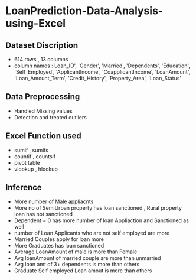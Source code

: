 # LoanPrediction-Data-Analysis-using-Excel
<h2><b>Dataset Discription </b></h2>
<ul>
<li> 614 rows , 13 columns </li>
<li> column names : Loan_ID', 'Gender', 'Married', 'Dependents', 'Education',
       'Self_Employed', 'ApplicantIncome', 'CoapplicantIncome', 'LoanAmount',
       'Loan_Amount_Term', 'Credit_History', 'Property_Area', 'Loan_Status' </li>
</ul>

<h2> </b>Data Preprocessing </b></h2>
<ul>
<li> Handled Missing values </li>
<li> Detection and treated outliers </li>
</ul>

<h2> <b>Excel Function used </b></h2>
<ul>
<li>sumif , sumifs </li>
<li>countif , countsif </li>
<li>pivot table</li>
<li>vlookup , hlookup</li>
</ul>

<h2><b>Inference </b></h2>
<ul>
<li>More number of Male appliacnts </li>
<li>More no of SemiUrban property has loan sanctioned , Rural  property  loan  has not sanctioned</li>
<li>Dependent = 0 has more number of loan Appliaction and Sanctioned as well  </li>
<li>number of Loan Applicants who are not self employed are more  </li>
<li>Married Couples apply for loan more </li>
<li>More Graduates has loan sanctioned </li>
<li>Average LoanAmount of male is more than Female </li>
<li>Avg loanAmount of married couple are more than unmarried </li>
<li>Avg loan amt of 3+ dependents is more than others </li>
<li>Graduate Self employed Loan amout is more than others</li>
</ul>

